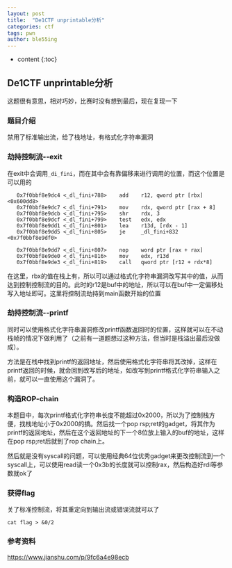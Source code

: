 ```yaml
---
layout: post
title:  "De1CTF unprintable分析"
categories: ctf
tags: pwn
author: ble55ing
---
```


* content
{:toc}
## De1CTF unprintable分析

这题很有意思，相对巧妙，比赛时没有想到最后，现在复现一下

### 题目介绍

禁用了标准输出流，给了栈地址，有格式化字符串漏洞

### 劫持控制流--exit

在exit中会调用```_di_fini```，而在其中会有靠偏移来进行调用的位置，而这个位置是可以用的

```
   0x7f0bbf8e9dc4 <_dl_fini+788>    add    r12, qword ptr [rbx] <0x600dd8>
   0x7f0bbf8e9dc7 <_dl_fini+791>    mov    rdx, qword ptr [rax + 8]
   0x7f0bbf8e9dcb <_dl_fini+795>    shr    rdx, 3
   0x7f0bbf8e9dcf <_dl_fini+799>    test   edx, edx
   0x7f0bbf8e9dd1 <_dl_fini+801>    lea    r13d, [rdx - 1]
   0x7f0bbf8e9dd5 <_dl_fini+805>    je     _dl_fini+832 <0x7f0bbf8e9df0>
 
   0x7f0bbf8e9dd7 <_dl_fini+807>    nop    word ptr [rax + rax]
   0x7f0bbf8e9de0 <_dl_fini+816>    mov    edx, r13d
   0x7f0bbf8e9de3 <_dl_fini+819>    call   qword ptr [r12 + rdx*8]
```

在这里，rbx的值在栈上有，所以可以通过格式化字符串漏洞改写其中的值，从而达到控制控制流的目的。此时的r12是buf中的地址，所以可以在buf中一定偏移处写入地址即可。这里将控制流劫持到main函数开始的位置

### 劫持控制流--printf

同时可以使用格式化字符串漏洞修改printf函数返回时的位置，这样就可以在不动栈帧的情况下做利用了（之前有一道题想过这种方法，但当时是栈溢出最后没做成）。

方法是在栈中找到printf的返回地址，然后使用格式化字符串将其改掉，这样在printf返回的时候，就会回到改写后的地址，如改写到printf格式化字符串输入之前，就可以一直使用这个漏洞了。

### 构造ROP-chain

本题目中，每次printf格式化字符串长度不能超过0x2000，所以为了控制栈方便，找栈地址小于0x2000的搞。然后找一个pop rsp;ret的gadget，将其作为printf的返回地址，然后在这个返回地址的下一个8位放上输入的buf的地址，这样在pop rsp;ret后就到了rop chain上。

然后就是没有syscall的问题，可以使用经典64位优秀gadget来更改控制流到一个syscall上，可以使用read读一个0x3b的长度就可以控制rax，然后构造好rdi等参数就ok了

### 获得flag

关了标准控制流，将其重定向到输出流或错误流就可以了

```
cat flag > &0/2
```

### 参考资料

<https://www.jianshu.com/p/9fc6a4e98ecb> 

